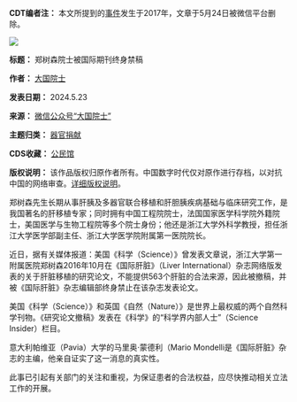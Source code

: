 **CDT编者注：** 本文所提到的[事件](https://www.science.org/content/article/study-retraction-reignites-concern-over-china-s-possible-use-prisoner-organs)发生于2017年，文章于5月24日被微信平台删除。


![](https://chinadigitaltimes.net/chinese/files/2024/05/052media.greatfire.jpg)




**标题：** 郑树森院士被国际期刊终身禁稿  

**作者：** [大国院士](https://chinadigitaltimes.net/space/大国院士)  

**发表日期：** 2024.5.23  

**来源：** [微信公众号“大国院士”](https://freewechat.com/a/MzU4MDY5MDE1MA==/2247488452/1)  

**主题归类：** [器官捐献](https://chinadigitaltimes.net/space/器官捐献)  

**CDS收藏：** [公民馆](https://chinadigitaltimes.net/space/%E5%85%AC%E6%B0%91%E9%A6%86)  

**版权说明：** 该作品版权归原作者所有。中国数字时代仅对原作进行存档，以对抗中国的网络审查。[详细版权说明](https://chinadigitaltimes.net/chinese/copyright)。


郑树森先生长期从事肝胰及多器官联合移植和肝胆胰疾病基础与临床研究工作，是我国著名的肝移植专家；同时拥有中国工程院院士，法国国家医学科学院外籍院士，美国医学与生物工程院等多个院士身份；他还是浙江大学外科学教授，担任浙江大学医学部副主任、浙江大学医学院附属第一医院院长。


近日，据有关媒体报道：美国《科学（Science）》曾发表文章说，浙江大学第一附属医院郑树森2016年10月在《国际肝脏》（Liver International）杂志网络版发表的关于肝脏移植的研究论文，不能提供563个肝脏的合法来源，因此被撤稿，并被《国际肝脏》杂志编辑部终身禁止在该杂志发表论文。


美国《科学（Science）》和英国《自然（Nature）》是世界上最权威的两个自然科学刊物。《研究论文撤稿》发表在《科学》的“科学界内部人士”（Science Insider）栏目。


意大利帕维亚（Pavia）大学的马里奥·蒙德利（Mario Mondelli是《国际肝脏》杂志的主编，他亲自证实了这一消息的真实性。


此事已引起有关部门的关注和重视，为保证患者的合法权益，应尽快推动相关立法工作的开展。

